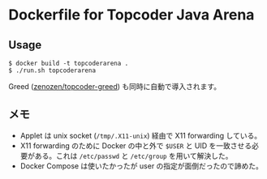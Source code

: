 # Dockerfile for Topcoder Java Arena

## Usage

``` console
$ docker build -t topcoderarena .
$ ./run.sh topcoderarena
```

Greed ([zenozen/topcoder-greed](https://github.com/zenozen/topcoder-greed)) も同時に自動で導入されます。

## メモ

-   Applet は unix socket (`/tmp/.X11-unix`) 経由で X11 forwarding している。
-   X11 forwarding のために Docker の中と外で `$USER` と UID を一致させる必要がある。これは `/etc/passwd` と `/etc/group` を用いて解決した。
-   Docker Compose は使いたかったが user の指定が面倒だったので諦めた。
